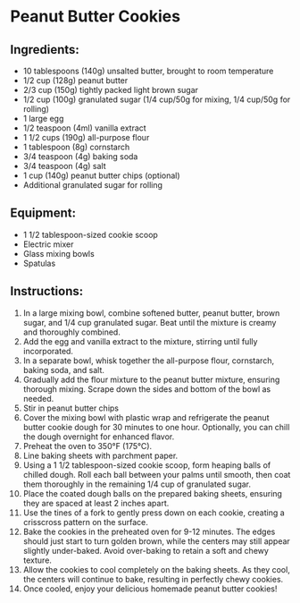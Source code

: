 # Peanut Butter Cookies

## Ingredients:

- 10 tablespoons (140g) unsalted butter, brought to room temperature
- 1/2 cup (128g) peanut butter  
- 2/3 cup (150g) tightly packed light brown sugar
- 1/2 cup (100g) granulated sugar (1/4 cup/50g for mixing, 1/4 cup/50g for rolling)
- 1 large egg
- 1/2 teaspoon (4ml) vanilla extract
- 1 1/2 cups (190g) all-purpose flour
- 1 tablespoon (8g) cornstarch
- 3/4 teaspoon (4g) baking soda
- 3/4 teaspoon (4g) salt
- 1 cup (140g) peanut butter chips (optional)
- Additional granulated sugar for rolling

## Equipment:
- 1 1/2 tablespoon-sized cookie scoop
- Electric mixer
- Glass mixing bowls
- Spatulas

## Instructions:

1. In a large mixing bowl, combine softened butter, peanut butter, brown sugar, and 1/4 cup granulated sugar. Beat until the mixture is creamy and thoroughly combined.
2. Add the egg and vanilla extract to the mixture, stirring until fully incorporated.
3. In a separate bowl, whisk together the all-purpose flour, cornstarch, baking soda, and salt.
4. Gradually add the flour mixture to the peanut butter mixture, ensuring thorough mixing. Scrape down the sides and bottom of the bowl as needed.
5. Stir in peanut butter chips
6. Cover the mixing bowl with plastic wrap and refrigerate the peanut butter cookie dough for 30 minutes to one hour. Optionally, you can chill the dough overnight for enhanced flavor.
7. Preheat the oven to 350°F (175°C).
8. Line baking sheets with parchment paper.
9. Using a 1 1/2 tablespoon-sized cookie scoop, form heaping balls of chilled dough. Roll each ball between your palms until smooth, then coat them thoroughly in the remaining 1/4 cup of granulated sugar.
10. Place the coated dough balls on the prepared baking sheets, ensuring they are spaced at least 2 inches apart.
11. Use the tines of a fork to gently press down on each cookie, creating a crisscross pattern on the surface.
12. Bake the cookies in the preheated oven for 9-12 minutes. The edges should just start to turn golden brown, while the centers may still appear slightly under-baked. Avoid over-baking to retain a soft and chewy texture.
13. Allow the cookies to cool completely on the baking sheets. As they cool, the centers will continue to bake, resulting in perfectly chewy cookies.
14. Once cooled, enjoy your delicious homemade peanut butter cookies!